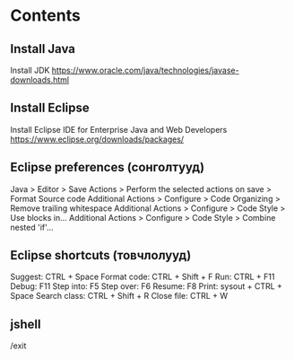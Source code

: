 # Contents

## Install Java
Install JDK
https://www.oracle.com/java/technologies/javase-downloads.html

## Install Eclipse
Install Eclipse IDE for Enterprise Java and Web Developers
https://www.eclipse.org/downloads/packages/

## Eclipse preferences (сонголтууд)
Java > Editor > Save Actions > Perform the selected actions on save > Format Source code
Additional Actions > Configure > Code Organizing > Remove trailing whitespace
Additional Actions > Configure > Code Style > Use blocks in...
Additional Actions > Configure > Code Style > Combine nested 'if'... 

## Eclipse shortcuts (товчлолууд)
Suggest: CTRL + Space
Format code: CTRL + Shift + F
Run: CTRL + F11
Debug: F11
Step into: F5
Step over: F6
Resume: F8
Print: sysout + CTRL + Space
Search class: CTRL + Shift + R
Close file: CTRL + W

## jshell
/exit

